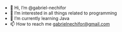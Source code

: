 - 👋 Hi, I’m @gabriel-nechifor
- 👀 I’m interested in all things related to programming
- 🌱 I’m currently learning Java
- 📫 How to reach me gabrielnechifor@gmail.com

<!---
gabriel-nechifor/gabriel-nechifor is a ✨ special ✨ repository because its `README.md` (this file) appears on your GitHub profile.
You can click the Preview link to take a look at your changes.
--->
